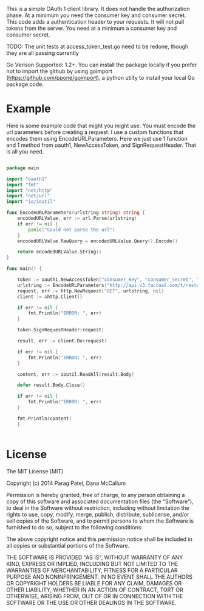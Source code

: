 This is a simple OAuth 1 client library. It does not handle the authorization phase.  At a minimum you need the consumer key and consumer secret.  This code adds a authentication header to your requests.   It will not pull tokens from the server.   You need at a minimum a consumer key and consumer secret.

TODO: The unit tests at access_token_test.go need to be redone, though they are all passing currently

Go Verison Supported: 1.2+.  You can install the package locally if you prefer not to import the github by using goimport (https://github.com/ppone/goimport), a python utilty to install your local Go package code.

Example
================================


Here is some example code that might you might use. You must encode the url parameters before creating a request.  I use a custom functions that encodes them using EncodeURLParameters.  Here we just use 1 function and 1 method from oauth1, NewAccessToken, and SignRequestHeader.   That is all you need.

```Go

package main

import "oauth1"
import "fmt"
import "net/http"
import "net/url"
import "io/ioutil"

func EncodeURLParameters(urlstring string) string {
	encodedURLValue, err := url.Parse(urlstring)
	if err != nil {
		panic("Could not parse the url")
	}
	encodedURLValue.RawQuery = encodedURLValue.Query().Encode()

	return encodedURLValue.String()
}

func main() {

	token := oauth1.NewAccessToken("consumer_Key", "consumer_secret", "", "")
	urlstring := EncodeURLParameters("http://api.v3.factual.com/t/restaurants-us?q=Coffee,\"Los Angeles\"&limit=1")
	request, err := http.NewRequest("GET", urlstring, nil)
	client := &http.Client{}

	if err != nil {
		fmt.Println("ERROR: ", err)
	}

	token.SignRequestHeader(request)

	result, err := client.Do(request)

	if err != nil {
		fmt.Println("ERROR: ", err)
	}

	content, err := ioutil.ReadAll(result.Body)

	defer result.Body.Close()

	if err != nil {
		fmt.Println("ERROR: ", err)
	}

	fmt.Println(content)
	}
	
```

License
=============================

The MIT License (MIT)

Copyright (c) 2014 Parag Patel, Dana McCallum

Permission is hereby granted, free of charge, to any person obtaining a copy
of this software and associated documentation files (the "Software"), to deal
in the Software without restriction, including without limitation the rights
to use, copy, modify, merge, publish, distribute, sublicense, and/or sell
copies of the Software, and to permit persons to whom the Software is
furnished to do so, subject to the following conditions:

The above copyright notice and this permission notice shall be included in
all copies or substantial portions of the Software.

THE SOFTWARE IS PROVIDED "AS IS", WITHOUT WARRANTY OF ANY KIND, EXPRESS OR
IMPLIED, INCLUDING BUT NOT LIMITED TO THE WARRANTIES OF MERCHANTABILITY,
FITNESS FOR A PARTICULAR PURPOSE AND NONINFRINGEMENT. IN NO EVENT SHALL THE
AUTHORS OR COPYRIGHT HOLDERS BE LIABLE FOR ANY CLAIM, DAMAGES OR OTHER
LIABILITY, WHETHER IN AN ACTION OF CONTRACT, TORT OR OTHERWISE, ARISING FROM,
OUT OF OR IN CONNECTION WITH THE SOFTWARE OR THE USE OR OTHER DEALINGS IN
THE SOFTWARE.

